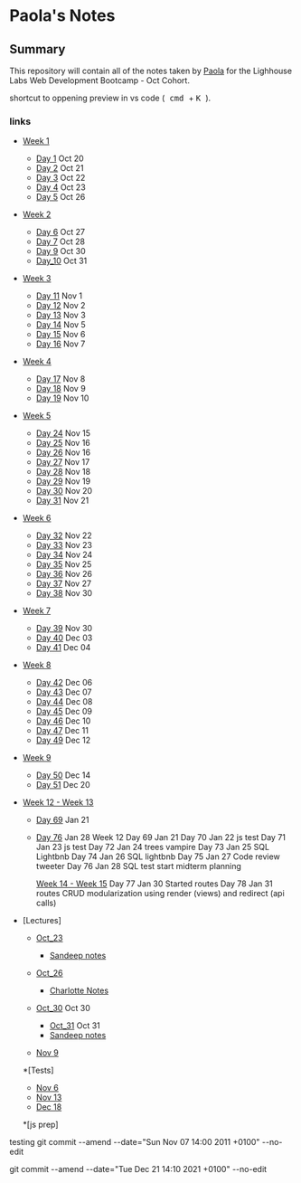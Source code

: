 <!-- @format -->

# Paola's Notes

## Summary

This repository will contain all of the notes taken by [Paola](https://github.com/papoita) for the Lighhouse Labs Web Development Bootcamp - Oct Cohort.

shortcut to oppening preview in vs code
(<kbd> cmd </kbd> + <kbd> K </kbd>).

### links

- [Week 1](/Week_1)

  - [Day 1](/Week_1/Day_1) Oct 20
  - [Day 2](/Week_1/Day_2) Oct 21
  - [Day 3](/Week_1/Day_3) Oct 22
  - [Day 4](/Week_1/Day_4) Oct 23
  - [Day 5](/Week_1/Day_5) Oct 26

- [Week 2](/Week_2)

  - [Day 6](/Week_2/Day_6) Oct 27
  - [Day 7](/Week_2/Day_7) Oct 28
  - [Day 9](/Week_2/Day_9) Oct 30
  - [Day_10](/Week_2/Day_10) Oct 31

- [Week 3](/Week_3)

  - [Day 11](Week_3/Day_11) Nov 1
  - [Day 12](Week_3/Day_12) Nov 2
  - [Day 13](Week_3/Day_13) Nov 3
  - [Day 14](Week_3/Day_14) Nov 5
  - [Day 15](Week_3/Day_15) Nov 6
  - [Day 16](Week_3/Day_16) Nov 7

- [Week 4](/Week_4)

  - [Day 17](/Week_4/Day_17) Nov 8
  - [Day 18](/Week_4/Day_18) Nov 9
  - [Day 19](/Week_4/Day_19) Nov 10

- [Week 5](/Week_5)

  - [Day 24](/Week_5/Day_24) Nov 15
  - [Day 25](/Week_5/Day_25) Nov 16
  - [Day 26](/Week_5/Day_26/pair_programming_word-search.js) Nov 16
  - [Day 27](/Week_5/Day_27) Nov 17
  - [Day 28](/Week_5/Day_28) Nov 18
  - [Day 29](/Week_5/Day_29) Nov 19
  - [Day 30](/Week_5/Day_30) Nov 20
  - [Day 31](/Week_5/Day_31) Nov 21

- [Week 6](/Week_6)

  - [Day 32](/Week_6/Day_32) Nov 22
  - [Day 33](/Week_6/Day_33) Nov 23
  - [Day 34](/Week_6/Day_34) Nov 24
  - [Day 35](/Week_6/Day_35) Nov 25
  - [Day 36](/Week_6/Day_36) Nov 26
  - [Day 37](/Week_6/Day_37) Nov 27
  - [Day 38](/Week_6/Day_38) Nov 30

- [Week 7](/Week_7)

  - [Day 39](/Week_7/Day_39) Nov 30
  - [Day 40](/Week_7/Day_40) Dec 03
  - [Day 41](/Week_7/Day_41) Dec 04

- [Week 8](/Week_8)

  - [Day 42](/Week_8/Day_42) Dec 06
  - [Day 43](/Week_8/Day_43) Dec 07
  - [Day 44](/Week_8/Day_44) Dec 08
  - [Day 45](/Week_8/Day_45) Dec 09
  - [Day 46](/Week_8/Day_46) Dec 10
  - [Day 47](/Week_8/Day_47) Dec 11
  - [Day 49](/Week_8/Day_49) Dec 12

- [Week 9](/Week_9)

  - [Day 50](/Week_8/Day_50) Dec 14
  - [Day 51](/Week_8/Day_51) Dec 20

- [Week 12 - Week 13](/Week_12)

  - [Day 69](/Week_12/Day_50) Jan 21
  - [Day 76](/Week_8/Day_51) Jan 28
    Week 12
    Day 69 Jan 21
    Day 70 Jan 22 js test
    Day 71 Jan 23 js test
    Day 72 Jan 24 trees vampire
    Day 73 Jan 25 SQL Lightbnb
    Day 74 Jan 26 SQL lightbnb
    Day 75 Jan 27 Code review tweeter
    Day 76 Jan 28 SQL test start midterm planning

    [Week 14 - Week 15](/midterm_project_quizapp)
    Day 77 Jan 30 Started routes
    Day 78 Jan 31 routes CRUD modularization using render (views) and redirect (api calls)

- [Lectures]

  - [Oct_23](/Week_1/Day_4)
    - [Sandeep notes](https://github.com/letsandeepio/LHL_flex_oct-18-21/tree/main/w1_dev_workflow)
  - [Oct_26](/Week_2/Day_6)

    - [Charlotte Notes](https://github.com/papoita/WebFlex-Lectures-October18)

  - [Oct_30](/Week_2/Day_9) Oct 30

    - [Oct_31](/Week_2/Day_10) Oct 31
    - [Sandeep notes](https://github.com/letsandeepio/LHL_flex_oct-18-21/tree/main/w2_callbacks)

  - [Nov 9](Week_4/Day_18/lecture_notes)

  \*[Tests]

  - [Nov 6](Week_3/Day_16/mock_test_summary)
  - [Nov 13](Week_3/Day_16/mock_test_summary)
  - [Dec 18](Week_3/Day_16/mock_test_summary)

  \*[js prep]

testing
git commit --amend --date="Sun Nov 07 14:00 2011 +0100" --no-edit

git commit --amend --date="Tue Dec 21 14:10 2021 +0100" --no-edit

